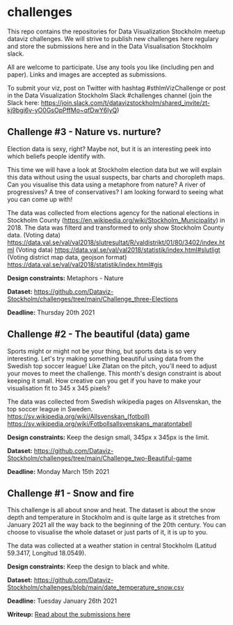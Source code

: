 # challenges
This repo contains the repositories for Data Visualization Stockholm meetup dataviz challenges. We will strive to publish new challenges here regulary and store the submissions here and in the Data Visualisation Stockholm slack.

All are welcome to participate. Use any tools you like (including pen and paper). Links and images are accepted as submissions.

To submit your viz, post on Twitter with hashtag #sthlmVizChallenge or post in the Data Visualization Stockholm Slack #challenges channel (join the Slack here: https://join.slack.com/t/datavizstockholm/shared_invite/zt-kj9bgi6v-yO0GsOpPffMo~qfDwY6IyQ)

## Challenge #3 - Nature vs. nurture?
Election data is sexy, right? Maybe not, but it is an interesting peek into which beliefs people identify with. 

This time we will have a look at Stockholm election data but we will explain this data without using the usual suspects, bar charts and choropleth maps. Can you visualise this data using a metaphore from nature? A river of progressives? A tree of conservatives? I am looking forward to seeing what you can come up with!

The data was collected from elections agency for the national elections in Stockholm County (https://en.wikipedia.org/wiki/Stockholm_Municipality) in 2018. The data was filterd and transformed to only show Stockholm County data.
(Voting data) https://data.val.se/val/val2018/slutresultat/R/valdistrikt/01/80/3402/index.html
(Voting data) https://data.val.se/val/val2018/statistik/index.html#slutligt
(Voting district map data, geojson format) https://data.val.se/val/val2018/statistik/index.html#gis

__Design constraints:__ Metaphors - Nature

__Dataset:__ https://github.com/Dataviz-Stockholm/challenges/tree/main/Challenge_three-Elections

__Deadline:__ Thursday 20th 2021

## Challenge #2 - The beautiful (data) game
Sports might or might not be your thing, but sports data is so very interesting. Let's try making something beautiful using data from the Swedish top soccer league! Like Zlatan on the pitch, you'll need to adjust your moves to meet the challenge. This month's design constraint is about keeping it small. How creative can you get if you have to make your visualisation fit to 345 x 345 pixels?

The data was collected from Swedish wikipedia pages on Allsvenskan, the top soccer league in Sweden.
https://sv.wikipedia.org/wiki/Allsvenskan_(fotboll)
https://sv.wikipedia.org/wiki/Fotbollsallsvenskans_maratontabell

__Design constraints:__ Keep the design small, 345px x 345px is the limit.

__Dataset:__ https://github.com/Dataviz-Stockholm/challenges/tree/main/Challenge_two-Beautiful-game

__Deadline:__ Monday March 15th 2021
## Challenge #1 - Snow and fire
This challenge is all about snow and heat. The dataset is about the snow depth and temperature in Stockholm and is quite large as it stretches from January 2021 all the way back to the beginning of the 20th century. You can choose to visualise the whole dataset or just parts of it, it is up to you.

The data was collected at a weather station in central Stockholm (Latitud 59.3417, Longitud 18.0549).

__Design constraints:__ Keep the design to black and white.

__Dataset:__ https://github.com/Dataviz-Stockholm/challenges/blob/main/date_temperature_snow.csv

__Deadline:__ Tuesday January 26th 2021

__Writeup:__ [Read about the submissions here](https://medium.com/@dataviz.stockholm/data-viz-challenge-1-a288142e8006)
